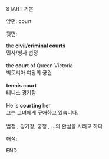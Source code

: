 START
기본

앞면:
court


뒷면:
<div>the <b>civil/criminal courts</b> </div><div>민사/형사 법정</div><div><br></div><div><div>the <b>court</b> of Queen Victoria </div><div>빅토리아 여왕의 궁궐</div></div><div><br></div><div><b>tennis court</b><br></div><div>테니스 경기장</div><div><br></div><div><div>He is <b>courting </b>her<br></div><div>그는 그녀에게 구애하고 있습니다.</div></div><div><br></div><div>법정 , 경기장, 궁정 , <span>…의 환심을 사려고 하다</span></div>


해석:
<!--ID: 1746614453686-->
END